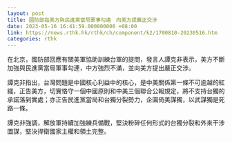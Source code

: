 ```yaml
---
layout: post
title: 國防部指美方與民進黨當局軍事勾連　向美方提嚴正交涉
date: 2023-05-16 16:41:59.000000000 +08:00
link: https://news.rthk.hk/rthk/ch/component/k2/1700810-20230516.htm
categories: rthk
---
```


在北京，國防部回應有關美軍協助訓練台軍的提問，發言人譚克非表示，美方不斷加強與民進黨當局軍事勾連，中方強烈不滿，並向美方提出嚴正交涉。

譚克非指出，台灣問題是中國核心利益中的核心，是中美關係第一條不可逾越的紅綫，正告美方，切實恪守一個中國原則和中美三個聯合公報規定，將不支持台獨的承諾落到實處；亦正告民進黨當局和台獨分裂勢力，企圖倚美謀獨，以武謀獨是死路一條。

譚克非強調，解放軍持續加強練兵備戰，堅決粉碎任何形式的台獨分裂和外來干涉圖謀，堅決捍衛國家主權和領土完整。
